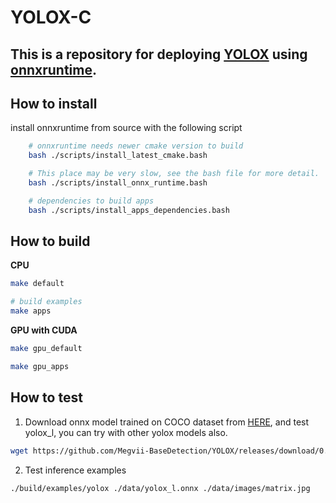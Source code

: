 # YOLOX-C
## This is a repository for deploying [YOLOX](https://github.com/Megvii-BaseDetection/YOLOX) using [onnxruntime](https://github.com/microsoft/onnxruntime).

## How to install 
install onnxruntime from source with the following script
```bash
    # onnxruntime needs newer cmake version to build
    bash ./scripts/install_latest_cmake.bash

    # This place may be very slow, see the bash file for more detail.
    bash ./scripts/install_onnx_runtime.bash

    # dependencies to build apps
    bash ./scripts/install_apps_dependencies.bash
```

## How to build
**CPU**
```bash
make default

# build examples
make apps
```
**GPU with CUDA**
```bash
make gpu_default

make gpu_apps
```

## How to test
1. Download onnx model trained on COCO dataset from [HERE](https://github.com/Megvii-BaseDetection/YOLOX/tree/main/demo/ONNXRuntime), and test yolox_l, you can try with other yolox models also.

```bash
wget https://github.com/Megvii-BaseDetection/YOLOX/releases/download/0.1.1rc0/yolox_l.onnx -O ./data/yolox_l.onnx
```

2. Test inference examples
```bash
./build/examples/yolox ./data/yolox_l.onnx ./data/images/matrix.jpg
```